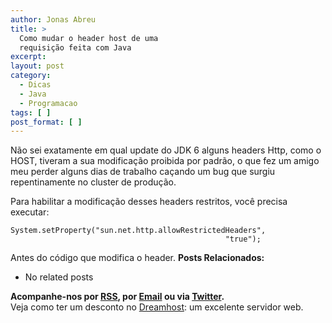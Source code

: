 ```yaml
---
author: Jonas Abreu
title: >
  Como mudar o header host de uma
  requisição feita com Java
excerpt:
layout: post
category:
  - Dicas
  - Java
  - Programacao
tags: [ ]
post_format: [ ]
---
```

Não sei exatamente em qual update do JDK 6 alguns headers Http, como o HOST, tiveram a sua modificação proibida por padrão, o que fez um amigo meu perder alguns dias de trabalho caçando um bug que surgiu repentinamente no cluster de produção.

Para habilitar a modificação desses headers restritos, você precisa executar:

    
    System.setProperty("sun.net.http.allowRestrictedHeaders",
                                                    "true");
    

Antes do código que modifica o header. 
**Posts Relacionados:** 
*   No related posts









**Acompanhe-nos por [ RSS][2], por [Email][3] ou via [Twitter][4].**  
Veja como ter um desconto no [Dreamhost][5]: um excelente servidor web.

 [1]: https://twitter.com/share
 [2]: http://feeds.feedburner.com/VidaGeek
 [3]: http://feedburner.google.com/fb/a/mailverify?uri=VidaGeek&loc=pt_BR
 [4]: http://twitter.com/blogvidageek
 [5]: http://vidageek.net/dreamhost/
